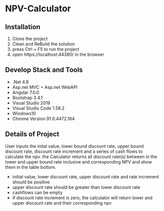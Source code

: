 # NPV-Calculator

## Installation
1. Clone the project
2. Clean and ReBuild the solution
3. press Ctrl + F5 to run the project
4. open https://localhost:44380/ in the browser


## Develop Stack and Tools
* .Net 4.8
*  Asp.net MVC + Asp.net WebAPI
*  Angular 7.0.0
*  Bootstrap 3.4.1
*  Visual Studio 2019
*  Visual Studio Code 1.58.2
*  Windows10
*  Chrome Version 91.0.4472.164

## Details of Project

User inputs the inital value, lower bound discount rate, upper bound discount rate, discount rate increment and a series of cash flows to calculate the npv. the Calculator returns all discount rate(s) between in the lower and upper bound rate inclusive and corresponding NPV and show them in the table bottom.

*  initial value, lower discount rate, upper discount rate and rate increment should be positive
*  upper discount rate should be greater than lower discount rate
*  cashflows can be empty
*  if discount rate increment is zero, the calculator will return lower and upper discount rate and their corresponding npv










